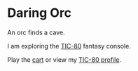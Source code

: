 # Daring Orc

An orc finds a cave.

I am exploring the [TIC-80](https://tic80.com) fantasy console.

Play the [cart](https://tic80.com/play?cart=2101) or view my [TIC-80 profile](https://tic80.com/dev?id=6248).
